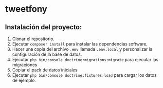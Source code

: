 # tweetfony

## Instalación del proyecto:

1. Clonar el repositorio.
2. Ejecutar ``composer install`` para instalar las dependencias software.
3. Hacer una copia del archivo ``.env`` llamada ``.env.local`` y personalizar la configuración de la base de datos.
4. Ejecutar ``php bin/console doctrine:migrations:migrate`` para ejecutar las migraciones
5. Copiar el pack de datos iniciales
6. Ejecutar ``php bin/console doctrine:fixtures:load`` para cargar los datos de ejemplo.